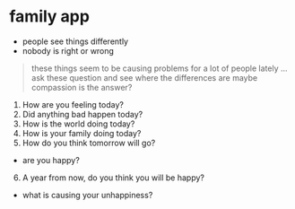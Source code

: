 # family app

-   people see things differently
-   nobody is right or wrong

> these things seem to be causing problems for a lot of people lately ... ask
> these question and see where the differences are
> maybe compassion is the answer?

1. How are you feeling today?
2. Did anything bad happen today?
3. How is the world doing today?
4. How is your family doing today?
5. How do you think tomorrow will go?

-   are you happy?

6. A year from now, do you think you will be happy?

-   what is causing your unhappiness?
